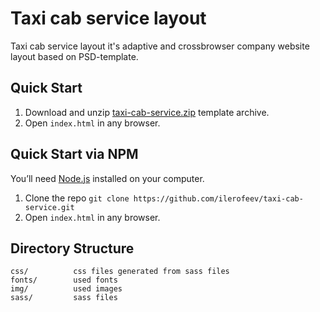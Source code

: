 # Taxi cab service layout
Taxi cab service layout it's adaptive and crossbrowser company website layout based on PSD-template.

## Quick Start

1. Download and unzip [taxi-cab-service.zip](https://github.com/ilerofeev/taxi-cab-service/archive/master.zip) template archive.
2. Open `index.html` in any browser.

## Quick Start via NPM

You’ll need [Node.js](https://nodejs.org/) installed on your computer.

1. Clone the repo `git clone https://github.com/ilerofeev/taxi-cab-service.git`
2. Open `index.html` in any browser.

## Directory Structure

```
css/          css files generated from sass files
fonts/        used fonts
img/          used images
sass/         sass files
```
